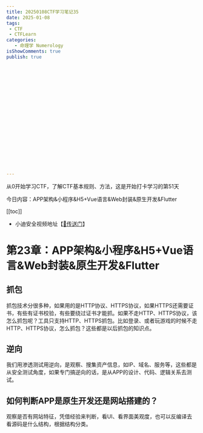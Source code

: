 ```yaml
---
title: 20250108CTF学习笔记35
date: 2025-01-08
tags:
 - CTF
 - CTFLearn
categories:
   - 命理学 Numerology
isShowComments: true
publish: true





















---
```


<Boxx/>

从0开始学习CTF，了解CTF基本规则、方法，这是开始打卡学习的第51天

今日内容：APP架构&小程序&H5+Vue语言&Web封装&原生开发&Flutter

[[toc]]

- 小迪安全视频地址【[🔗传送门]([https://www.bilibili.com/video/BV123yAYMEwb/)】

<!-- more -->

# 第23章：APP架构&小程序&H5+Vue语言&Web封装&原生开发&Flutter

## 抓包

抓包技术分很多种，如果用的是HTTP协议、HTTPS协议，如果HTTPS还需要证书，有些有证书校验，有些要绕过证书才能抓。如果不走HTTP、HTTPS协议，该怎么抓包呢？工具只支持HTTP、HTTPS抓包。比如登录、或者玩游戏的时候不走HTTP、HTTPS协议，怎么抓包？这些都是以后抓包的知识点。

## 逆向

我们用渗透测试用逆向，是观察、搜集资产信息，如IP、域名、服务等，这些都是从安全测试角度，如果专门搞逆向的话，是从APP的设计、代码、逻辑关系去测试。

## 如何判断APP是原生开发还是网站搭建的？

观察是否有网站特征，凭借经验来判断，看UI、看界面美观度，也可以反编译去看源码是什么结构，根据结构分类。